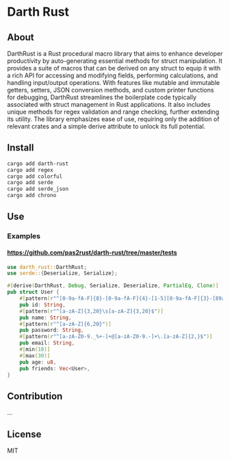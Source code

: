 # Darth Rust

## About
DarthRust is a Rust procedural macro library that aims to enhance developer productivity by auto-generating essential methods for struct manipulation. It provides a suite of macros that can be derived on any struct to equip it with a rich API for accessing and modifying fields, performing calculations, and handling input/output operations. With features like mutable and immutable getters, setters, JSON conversion methods, and custom printer functions for debugging, DarthRust streamlines the boilerplate code typically associated with struct management in Rust applications. It also includes unique methods for regex validation and range checking, further extending its utility. The library emphasizes ease of use, requiring only the addition of relevant crates and a simple derive attribute to unlock its full potential.

## Install
```bash
cargo add darth-rust
cargo add regex
cargo add colorful
cargo add serde
cargo add serde_json
cargo add chrono
```

## Use
### Examples
#### https://github.com/pas2rust/darth-rust/tree/master/tests
```rust
use darth_rust::DarthRust;
use serde::{Deserialize, Serialize};

#[derive(DarthRust, Debug, Serialize, Deserialize, PartialEq, Clone)]
pub struct User {
    #[pattern(r"^[0-9a-fA-F]{8}-[0-9a-fA-F]{4}-[1-5][0-9a-fA-F]{3}-[89abAB][0-9a-fA-F]{3}-[0-9a-fA-F]{12}$")]
    pub id: String,
    #[pattern(r"^[a-zA-Z]{3,20}\s[a-zA-Z]{3,20}$")]
    pub name: String,
    #[pattern(r"^[a-zA-Z]{6,20}")]
    pub password: String,
    #[pattern(r"^[a-zA-Z0-9._%+-]+@[a-zA-Z0-9.-]+\.[a-zA-Z]{2,}$")]
    pub email: String,
    #[min(18)]
    #[max(30)]
    pub age: u8,
    pub friends: Vec<User>,
}
```

## Contribution
...

## License
MIT
